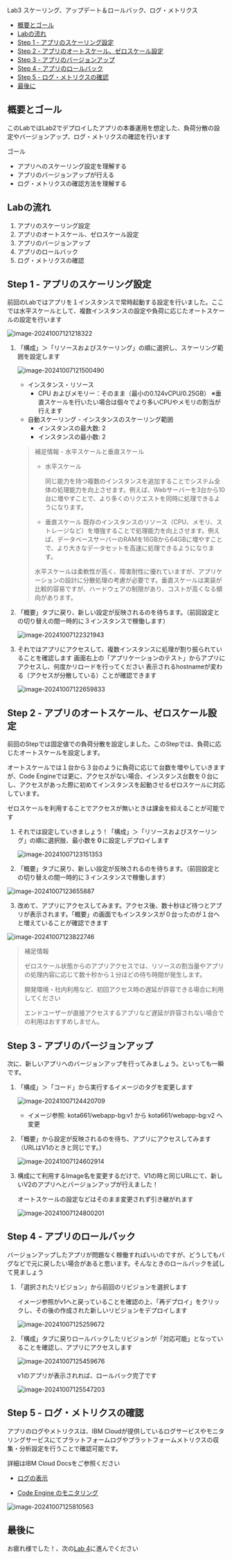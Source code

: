 Lab3 スケーリング、アップデート＆ロールバック、ログ・メトリクス

- [概要とゴール](#概要とゴール)
- [Labの流れ](#labの流れ)
- [Step 1 - アプリのスケーリング設定](#step-1---アプリのスケーリング設定)
- [Step 2 - アプリのオートスケール、ゼロスケール設定](#step-2---アプリのオートスケールゼロスケール設定)
- [Step 3 - アプリのバージョンアップ](#step-3---アプリのバージョンアップ)
- [Step 4 - アプリのロールバック](#step-4---アプリのロールバック)
- [Step 5 - ログ・メトリクスの確認](#step-5---ログメトリクスの確認)
- [最後に](#最後に)


## 概要とゴール

このLabではLab2でデプロイしたアプリの本番運用を想定した、負荷分散の設定やバージョンアップ、ログ・メトリクスの確認を行います

ゴール

* アプリへのスケーリング設定を理解する
* アプリのバージョンアップが行える
* ログ・メトリクスの確認方法を理解する


## Labの流れ
1. アプリのスケーリング設定
2. アプリのオートスケール、ゼロスケール設定
3. アプリのバージョンアップ
4. アプリのロールバック
5. ログ・メトリクスの確認

## Step 1 - アプリのスケーリング設定

前回のLabではアプリを１インスタンスで常時起動する設定を行いました。ここでは水平スケールとして、複数インスタンスの設定や負荷に応じたオートスケールの設定を行います

![image-20241007121218322](./img/image-20241007121218322.png)

1. 「構成」＞「リソースおよびスケーリング」の順に選択し、スケーリング範囲を設定します

   ![image-20241007121500490](./img/image-20241007121500490.png)

   * インスタンス・リソース
     * CPU およびメモリー：そのまま（最小の0.124vCPU/0.25GB）
       ※垂直スケールを行いたい場合は個々でより多いCPUやメモリの割当が行えます
   * 自動スケーリング - インスタンスのスケーリング範囲
     * インスタンスの最大数: 2
     * インスタンスの最小数: 2

   > 補足情報 - 水平スケールと垂直スケール
   >
   > * 水平スケール
   >
   >   同じ能力を持つ複数のインスタンスを追加することでシステム全体の処理能力を向上させます。例えば、Webサーバーを3台から10台に増やすことで、より多くのリクエストを同時に処理できるようになります。
   >
   > * 垂直スケール
   >   既存のインスタンスのリソース（CPU、メモリ、ストレージなど）を増強することで処理能力を向上させます。例えば、データベースサーバーのRAMを16GBから64GBに増やすことで、より大きなデータセットを高速に処理できるようになります。
   >
   > 水平スケールは柔軟性が高く、障害耐性に優れていますが、アプリケーションの設計に分散処理の考慮が必要です。垂直スケールは実装が比較的容易ですが、ハードウェアの制限があり、コストが高くなる傾向があります。

   

2. 「概要」タブに戻り、新しい設定が反映されるのを待ちます。（前回設定との切り替えの間一時的に３インスタンスで稼働します）

   ![image-20241007122321943](./img/image-20241007122321943.png)

   

3. それではアプリにアクセスして、複数インスタンスに処理が割り振られていることを確認します
   画面右上の「アプリケーションのテスト」からアプリにアクセスし、何度かリロードを行ってください
   表示されるhostnameが変わる（アクセスが分散している）ことが確認できます

   ![image-20241007122659833](./img/image-20241007122659833.png)

   



## Step 2 - アプリのオートスケール、ゼロスケール設定

前回のStepでは固定値での負荷分散を設定しました。このStepでは、負荷に応じたオートスケールを設定します。

オートスケールでは１台から３台のように負荷に応じて台数を増やしていきますが、Code Engineでは更に、アクセスがない場合、インスタンス台数を０台にし、アクセスがあった際に初めてインスタンスを起動させるゼロスケールに対応しています。

ゼロスケールを利用することでアクセスが無いときは課金を抑えることが可能です

1. それでは設定していきましょう！「構成」＞「リソースおよびスケーリング」の順に選択肢、最小数を**０**に設定しデプロイします

   ![image-20241007123151353](./img/image-20241007123151353.png)

2. 「概要」タブに戻り、新しい設定が反映されるのを待ちます。（前回設定との切り替えの間一時的に３インスタンスで稼働します）

![image-20241007123655887](./img/image-20241007123655887.png)

3. 改めて、アプリにアクセスしてみます。アクセス後、数十秒ほど待つとアプリが表示されます。「概要」の画面でもインスタンスが０台ったのが１台へと増えていることが確認できます

![image-20241007123822746](./img/image-20241007123822746.png)

> 補足情報
>
> ゼロスケール状態からのアプリアクセスでは、リソースの割当量やアプリの処理内容に応じて数十秒から１分ほどの待ち時間が発生します。
>
> 開発環境・社内利用など、初回アクセス時の遅延が許容できる場合に利用してください
>
> エンドユーザーが直接アクセスするアプリなど遅延が許容されない場合での利用はおすすめしません。



## Step 3 - アプリのバージョンアップ

次に、新しいアプリへのバージョンアップを行ってみましょう。といっても一瞬です。

1. 「構成」＞「コード」から実行するイメージのタグを変更します

   ![image-20241007124420709](./img/image-20241007124420709.png)

   * イメージ参照: kota661/webapp-bg:v1  から kota661/webapp-bg:v2 へ変更

   

2. 「概要」から設定が反映されるのを待ち、アプリにアクセスしてみます（URLはV1のときと同じです。）

   ![image-20241007124602914](./img/image-20241007124602914.png)

   

3. 構成にて利用するImage名を変更するだけで、V1の時と同じURLにて、新しいV2のアプリへとバージョンアップが行えました！

   オートスケールの設定などはそのまま変更されず引き継がれます

   ![image-20241007124800201](./img/image-20241007124800201.png)

   

   

## Step 4 - アプリのロールバック

バージョンアップしたアプリが問題なく稼働すればいいのですが、どうしてもバグなどで元に戻したい場合があると思います。そんなときのロールバックを試して見ましょう

1. 「選択されたリビジョン」から前回のリビジョンを選択します

   イメージ参照がv1へと戻っていることを確認の上、「再デプロイ」をクリックし、その後の作成された新しいリビジョンをデプロイします

   ![image-20241007125259672](./img/image-20241007125259672.png)

2. 「構成」タブに戻りロールバックしたリビジョンが「対応可能」となっていることを確認し、アプリにアクセスします

   ![image-20241007125459676](./img/image-20241007125459676.png)

   v1のアプリが表示されれば、ロールバック完了です

   ![image-20241007125547203](./img/image-20241007125547203.png)



## Step 5 - ログ・メトリクスの確認

アプリのログやメトリクスは、IBM Cloudが提供しているログサービスやモニタリングサービスにてプラットフォームログやプラットフォームメトリクスの収集・分析設定を行うことで確認可能です。

詳細はIBM Cloud Docsをご参照ください

* [ログの表示](https://cloud.ibm.com/docs/codeengine?topic=codeengine-view-logs&interface=ui#view-appjobfunctionlogs-ui)

* [Code Engine のモニタリング](https://cloud.ibm.com/docs/codeengine?topic=codeengine-monitor&interface=ui)

  

![image-20241007125810563](./img/image-20241007125810563.png)



## 最後に
お疲れ様でした！、次の[Lab 4](../Lab4)に進んでください

